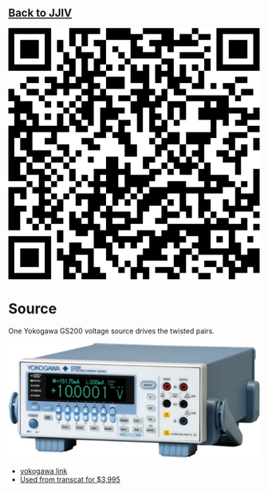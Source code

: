 ## [Back to JJIV](../)

![](images/source-qrcode.png)

# Source

One Yokogawa GS200 voltage source drives the twisted pairs.

![](images/source.png)

 - [yokogawa link](https://tmi.yokogawa.com/us/solutions/products/generators-sources/source-measure-units/gs200/)
 - [Used from transcat for $3,995](https://www.transcat.com/yokogawa-gs210-used-for-sale-dc-voltage-current-source)
